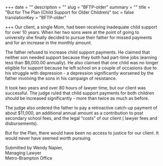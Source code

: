 +++
date = ""
description = ""
slug = "BFTP-older"
summary = ""
title = "But for The Plan (Child Support for Older Children)"
toc = false
translationKey = "BFTP-older"

+++
Our client, a single Mom, had been receiving inadequate child support for over 10 years. When her two sons were at the point of going to university she finally decided to pursue their father for missed payments and for an increase in the monthly amount.

The father refused to increase child support payments. He claimed that neither son needed support because they both had part-time jobs (earning less than $6,000.00 annually). He also claimed that one child was no longer eligible for support because he left school on a couple of occasions due to his struggle with depression - a depression significantly worsened by the father involving the sons in his campaign of resistance.

It took two years and over 80 hours of lawyer time, but our client was successful. The judge ruled that child support payments for both children should be increased significantly - more than twice as much as before.

The judge also ordered the father to pay a retroactive catch-up payment of about $11,000, an additional annual amount as a contribution to post secondary school fees, and the legal “costs” of our client ( lawyer fees and disbursements).

But for the Plan, there would have been no access to justice for our client. It would never have seemed worth pursuing.

Submitted by Wendy Napier,  
Managing Lawyer  
Metro-Brampton Office